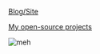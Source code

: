 
[Blog/Site](https://diasbruno.github.io)

[My open-source projects](https://diasbruno.github.io/opensource)

![meh](https://metrics.lecoq.io/diasbruno?template=classic&isocalendar=1&languages=1&notable=1&introduction=1&isocalendar.duration=half-year&languages.ignored=vim%20script&languages.limit=8&languages.threshold=0%25&languages.colors=github&languages.sections=most-used&languages.indepth=false&languages.analysis.timeout=15&languages.categories=markup%2C%20programming&languages.recent.categories=markup%2C%20programming&languages.recent.load=300&languages.recent.days=14&notable.from=organization&notable.repositories=false&notable.indepth=false&notable.types=commit&introduction.title=true&config.timezone=America%2Sao_Paulo)
